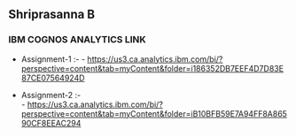 ## Shriprasanna B

### IBM COGNOS ANALYTICS LINK
 - Assignment-1 :-
       - https://us3.ca.analytics.ibm.com/bi/?perspective=content&tab=myContent&folder=i186352DB7EEF4D7D83E87CE07564924D
             
 - Assignment-2 :-  
        - https://us3.ca.analytics.ibm.com/bi/?perspective=content&tab=myContent&folder=iB10BFB59E7A94FF8A86590CF8EEAC294
